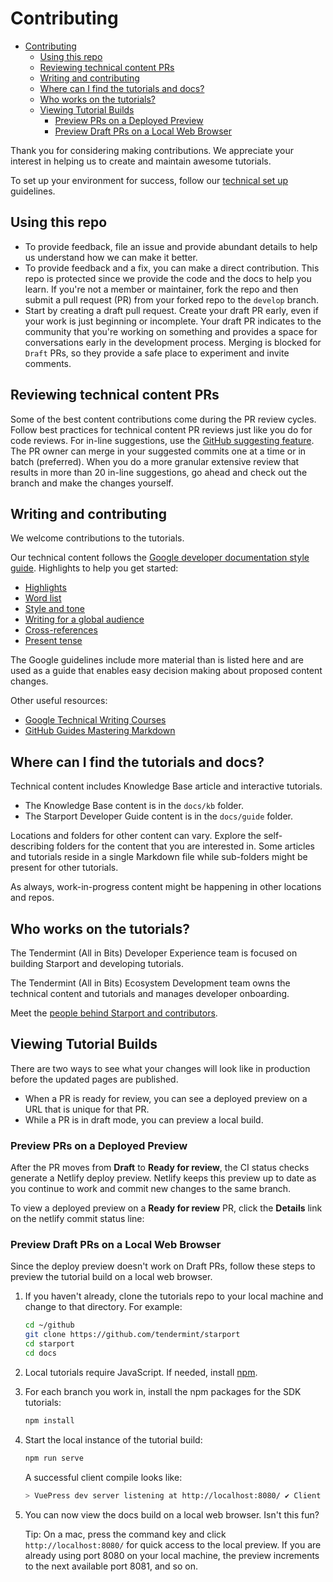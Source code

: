 # Contributing

- [Contributing](#contributing)
  - [Using this repo](#using-this-repo)
  - [Reviewing technical content PRs](#reviewing-technical-content-prs)
  - [Writing and contributing](#writing-and-contributing)
  - [Where can I find the tutorials and docs?](#where-can-i-find-the-tutorials-and-docs)
  - [Who works on the tutorials?](#who-works-on-the-tutorials)
  - [Viewing Tutorial Builds](#viewing-tutorial-builds)
    - [Preview PRs on a Deployed Preview](#preview-prs-on-a-deployed-preview)
    - [Preview Draft PRs on a Local Web Browser](#preview-draft-prs-on-a-local-web-browser)
  

Thank you for considering making contributions. We appreciate your interest in helping us to create and maintain awesome tutorials.

To set up your environment for success, follow our [technical set up](technical-setup.md) guidelines.

## Using this repo

- To provide feedback, file an issue and provide abundant details to help us understand how we can make it better.
- To provide feedback and a fix, you can make a direct contribution. This repo is protected since we provide the code and the docs to help you learn. If you're not a member or maintainer, fork the repo and then submit a pull request (PR) from your forked repo to the `develop` branch.
- Start by creating a draft pull request. Create your draft PR early, even if your work is just beginning or incomplete. Your draft PR indicates to the community that you're working on something and provides a space for conversations early in the development process. Merging is blocked for `Draft` PRs, so they provide a safe place to experiment and invite comments. 

## Reviewing technical content PRs 

Some of the best content contributions come during the PR review cycles. Follow best practices for technical content PR reviews just like you do for code reviews. For in-line suggestions, use the [GitHub suggesting feature](https://docs.github.com/en/github/collaborating-with-pull-requests/reviewing-changes-in-pull-requests/commenting-on-a-pull-request). The PR owner can merge in your suggested commits one at a time or in batch (preferred). When you do a more granular extensive review that results in more than 20 in-line suggestions, go ahead and check out the branch and make the changes yourself. 

## Writing and contributing

We welcome contributions to the tutorials. 

Our technical content follows the [Google developer documentation style guide](https://developers.google.com/style). Highlights to help you get started:

- [Highlights](https://developers.google.com/style/highlights)
- [Word list](https://developers.google.com/style/word-list)
- [Style and tone](https://developers.google.com/style/tone)
- [Writing for a global audience](https://developers.google.com/style/translation)
- [Cross-references](https://developers.google.com/style/cross-references)
- [Present tense](https://developers.google.com/style/tense)

The Google guidelines include more material than is listed here and are used as a guide that enables easy decision making about proposed content changes. 

Other useful resources:

- [Google Technical Writing Courses](https://developers.google.com/tech-writing)
- [GitHub Guides Mastering Markdown](https://guides.github.com/features/mastering-markdown/)

## Where can I find the tutorials and docs?

Technical content includes Knowledge Base article and interactive tutorials. 
 
- The Knowledge Base content is in the `docs/kb` folder. 
- The Starport Developer Guide content is in the `docs/guide` folder. 

Locations and folders for other content can vary. Explore the self-describing folders for the content that you are interested in. Some articles and tutorials reside in a single Markdown file while sub-folders might be present for other tutorials.

As always, work-in-progress content might be happening in other locations and repos.

## Who works on the tutorials?

The Tendermint (All in Bits) Developer Experience team is focused on building Starport and developing tutorials.

The Tendermint (All in Bits) Ecosystem Development team owns the technical content and tutorials and manages developer onboarding.

Meet the [people behind Starport and contributors](https://github.com/tendermint/starport/graphs/contributors).

## Viewing Tutorial Builds

There are two ways to see what your changes will look like in production before the updated pages are published.

- When a PR is ready for review, you can see a deployed preview on a URL that is unique for that PR.
- While a PR is in draft mode, you can preview a local build.

### Preview PRs on a Deployed Preview

After the PR moves from **Draft** to **Ready for review**, the CI status checks generate a Netlify deploy preview. Netlify keeps this preview up to date as you continue to work and commit new changes to the same branch.

To view a deployed preview on a **Ready for review** PR, click the **Details** link on the netlify commit status line:

<!-- ![deploy-preview](./deploy-preview.png) -->

### Preview Draft PRs on a Local Web Browser

Since the deploy preview doesn't work on Draft PRs, follow these steps to preview the tutorial build on a local web browser.

1. If you haven't already, clone the tutorials repo to your local machine and change to that directory. For example:

    ```bash
    cd ~/github
    git clone https://github.com/tendermint/starport
    cd starport
    cd docs
    ```

2. Local tutorials require JavaScript. If needed, install [npm](https://docs.npmjs.com/cli/v6/commands/npm-install).

3. For each branch you work in, install the npm packages for the SDK tutorials:

    ```bash
    npm install
    ```

4. Start the local instance of the tutorial build:

    ```bash
    npm run serve
    ```

    A successful client compile looks like: 
    
    ```bash
    > VuePress dev server listening at http://localhost:8080/ ✔ Client Compiled successfully in 280.71ms success [12:06:28] Build 03d41f finished in 283 ms! ( http://localhost:8080/ )
    ```

5. You can now view the docs build on a local web browser. Isn't this fun?

    Tip: On a mac, press the command key and click `http://localhost:8080/` for quick access to the local preview. If you are already using port 8080 on your local machine, the preview increments to the next available port 8081, and so on. 
